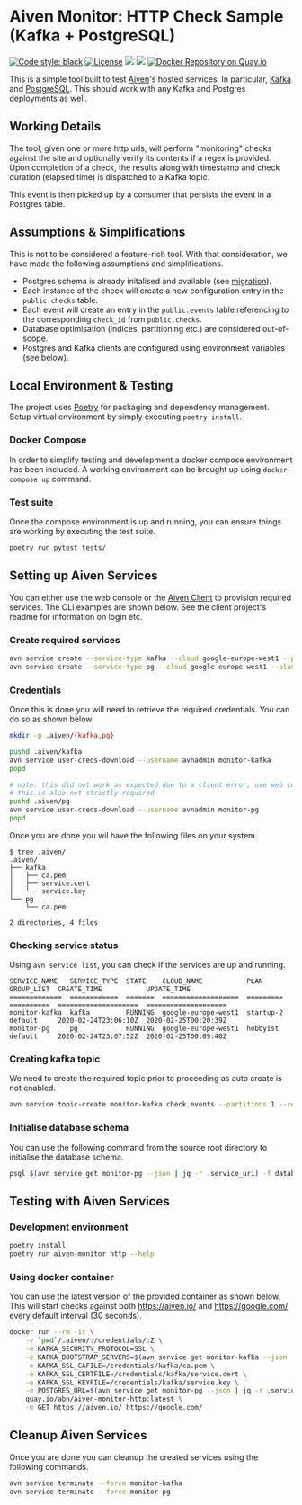 # Aiven Monitor: HTTP Check Sample (Kafka + PostgreSQL)
 [![Code style: black](https://img.shields.io/badge/code%20style-black-000000.svg)](https://github.com/psf/black) [![License](https://img.shields.io/badge/License-Apache%202.0-blue.svg)](https://opensource.org/licenses/Apache-2.0) ![](https://github.com/abn/aiven-monitor-http/workflows/Test%20Suite/badge.svg) ![](https://github.com/abn/aiven-monitor-http/workflows/Code%20Quality%20Checks/badge.svg) [![Docker Repository on Quay.io](https://quay.io/repository/abn/aiven-monitor-http/status "Docker Repository on Quay.io")](https://quay.io/repository/abn/aiven-monitor-http)


This is a simple tool built to test [Aiven](https://aiven.io)'s hosted services. In 
particular, [Kafka](https://kafka.apache.org/) and [PostgreSQL](https://www.postgresql.org/).
This should work with any Kafka and Postgres deployments as well.

## Working Details
The tool, given one or more http urls, will perform "monitoring" checks against the site 
and optionally verify its contents if a regex is provided. Upon completion of a check,
the results along with timestamp and check duration (elapsed time) is dispatched to a 
Kafka topic.

This event is then picked up by a consumer that persists the event in a Postgres table.

## Assumptions & Simplifications
This is not to be considered a feature-rich tool. With that consideration, we have made
the following assumptions and simplifications.

* Postgres schema is already initalised and available (see [migration](database/000_initial_migration.up.sql)).
* Each instance of the check will create a new configuration entry in the `public.checks` table.
* Each event will create an entry in the `public.events` table referencing to the corresponding `check_id` from `public.checks`.
* Database optimisation (indices, partitioning etc.) are considered out-of-scope.
* Postgres and Kafka clients are configured using environment variables (see below).

## Local Environment & Testing
The project uses [Poetry](https://python-poetry.org/) for packaging and dependency management.
Setup virtual environment by simply executing `poetry install`.

### Docker Compose
In order to simplify testing and development a docker compose environment has been included. A 
working environment can be brought up using `docker-compose up` command.

### Test suite
Once the compose environment is up and running, you can ensure things are working by 
executing the test suite.

```sh
poetry run pytest tests/
```

## Setting up Aiven Services
You can either use the web console or the [Aiven Client](https://github.com/aiven/aiven-client) to 
provision required services. The CLI examples are shown below. See the client project's 
readme for information on login etc.

### Create required services
```sh
avn service create --service-type kafka --cloud google-europe-west1 --plan startup-2 monitor-kafka
avn service create --service-type pg --cloud google-europe-west1 --plan hobbyist monitor-pg
```

### Credentials
Once this is done you will need to retrieve the required credentials. You can do so as shown below.
```sh
mkdir -p .aiven/{kafka,pg}

pushd .aiven/kafka
avn service user-creds-download --username avnadmin monitor-kafka
popd

# note: this did not work as expected due to a client error, use web console instead
# this is also not strictly required
pushd .aiven/pg
avn service user-creds-download --username avnadmin monitor-pg
popd
```

Once you are done you wil have the following files on your system.
```
$ tree .aiven/
.aiven/
├── kafka
│   ├── ca.pem
│   ├── service.cert
│   └── service.key
└── pg
    └── ca.pem

2 directories, 4 files
```

### Checking service status
Using `avn service list`, you can check if the services are up and running.
```
SERVICE_NAME   SERVICE_TYPE  STATE    CLOUD_NAME           PLAN       GROUP_LIST  CREATE_TIME           UPDATE_TIME         
=============  ============  =======  ===================  =========  ==========  ====================  ====================
monitor-kafka  kafka         RUNNING  google-europe-west1  startup-2  default     2020-02-24T23:06:10Z  2020-02-25T00:20:39Z
monitor-pg     pg            RUNNING  google-europe-west1  hobbyist   default     2020-02-24T23:07:52Z  2020-02-25T00:09:40Z
```

### Creating kafka topic
We need to create the required topic prior to proceeding as auto create is not enabled.
```sh
avn service topic-create monitor-kafka check.events --partitions 1 --replication 3
```

### Initialise database schema
You can use the following command from the source root directory to initialise the 
database schema.

```sh
psql $(avn service get monitor-pg --json | jq -r .service_uri) -f database/000_initial_migration.up.sql
```


## Testing with Aiven Services
### Development environment
```sh
poetry install
poetry run aiven-monitor http --help
```

### Using docker container
You can use the latest version of the provided container as shown below. This will start 
checks against both https://aiven.io/ and https://google.com/ every default interval 
(30 seconds).

```sh
docker run --rm -it \
    -v `pwd`/.aiven/:/credentials/:Z \
    -e KAFKA_SECURITY_PROTOCOL=SSL \
    -e KAFKA_BOOTSTRAP_SERVERS=$(avn service get monitor-kafka --json | jq -r .service_uri) \
    -e KAFKA_SSL_CAFILE=/credentials/kafka/ca.pem \
    -e KAFKA_SSL_CERTFILE=/credentials/kafka/service.cert \
    -e KAFKA_SSL_KEYFILE=/credentials/kafka/service.key \
    -e POSTGRES_URL=$(avn service get monitor-pg --json | jq -r .service_uri) \
    quay.io/abn/aiven-monitor-http:latest \
    -m GET https://aiven.io/ https://google.com/
```

## Cleanup Aiven Services
Once you are done you can cleanup the created services using the following commands.
```sh
avn service terminate --force monitor-kafka
avn service terminate --force monitor-pg
```
